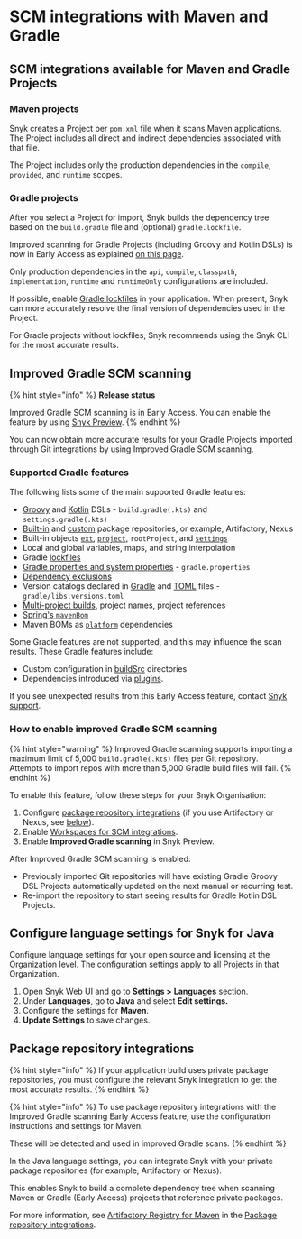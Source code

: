 # SCM integrations with Maven and Gradle

## SCM integrations available for Maven and Gradle Projects

### Maven projects

Snyk creates a Project per `pom.xml` file when it scans Maven applications. The Project includes all direct and indirect dependencies associated with that file.

The Project includes only the production dependencies in the `compile`, `provided`, and `runtime` scopes.

### Gradle projects

After you select a Project for import, Snyk builds the dependency tree based on the `build.gradle` file and (optional) `gradle.lockfile`.

Improved scanning for Gradle Projects (including Groovy and Kotlin DSLs) is now in Early Access as explained [on this page](git-repositories-with-maven-and-gradle.md#improved-gradle-scm-scanning-early-access).

Only production dependencies in the `api`, `compile`, `classpath`, `implementation`, `runtime` and `runtimeOnly` configurations are included.

If possible, enable [Gradle lockfiles](https://docs.gradle.org/current/userguide/dependency_locking.html) in your application. When present, Snyk can more accurately resolve the final version of dependencies used in the Project.

For Gradle projects without lockfiles, Snyk recommends using the Snyk CLI for the most accurate results.

## Improved Gradle SCM scanning

{% hint style="info" %}
**Release status**

Improved Gradle SCM scanning is in Early Access. You can enable the feature by using [Snyk Preview](../../snyk-admin/snyk-preview.md).
{% endhint %}

You can now obtain more accurate results for your Gradle Projects imported through Git integrations by using Improved Gradle SCM scanning.

### Supported Gradle features

The following lists some of the main supported Gradle features:

* [Groovy](https://docs.gradle.org/current/userguide/groovy_build_script_primer.html) and [Kotlin](https://docs.gradle.org/current/userguide/kotlin_dsl.html) DSLs - `build.gradle(.kts)` and `settings.gradle(.kts)`
* [Built-in](https://docs.gradle.org/current/userguide/declaring_repositories.html#sec:declaring_public_repository) and [custom](https://docs.gradle.org/current/userguide/declaring_repositories.html#sec:declaring_custom_repository) package repositories, or example, Artifactory, Nexus
* Built-in objects [`ext`](https://docs.gradle.org/current/dsl/org.gradle.api.plugins.ExtraPropertiesExtension.html), [`project`](https://docs.gradle.org/current/dsl/org.gradle.api.Project.html), `rootProject`, and [`settings`](https://docs.gradle.org/current/dsl/org.gradle.api.initialization.Settings.html)
* Local and global variables, maps, and string interpolation
* Gradle [lockfiles](https://docs.gradle.org/current/userguide/dependency_locking.html)
* [Gradle properties and system properties](https://docs.gradle.org/current/userguide/build_environment.html#sec:gradle_system_properties) - `gradle.properties`
* [Dependency exclusions](https://docs.gradle.org/current/userguide/dependency_downgrade_and_exclude.html#sec:excluding-transitive-deps)
* Version catalogs declared in [Gradle](https://docs.gradle.org/current/userguide/platforms.html#sub:version-catalog-declaration) and [TOML](https://docs.gradle.org/current/userguide/platforms.html#sub::toml-dependencies-format) files - `gradle/libs.versions.toml`
* [Multi-project builds](https://docs.gradle.org/current/userguide/declaring_dependencies_between_subprojects.html), project names, project references
* [Spring's `mavenBom`](https://docs.spring.io/dependency-management-plugin/docs/current/reference/html/#dependency-management-configuration-bom-import)
* Maven BOMs as [`platform`](https://docs.gradle.org/current/userguide/platforms.html#sub:using-platform-to-control-transitive-deps) dependencies

Some Gradle features are not supported, and this may influence the scan results. These Gradle features include:

* Custom configuration in [buildSrc](https://docs.gradle.org/current/userguide/organizing_gradle_projects.html#sec:build_sources) directories
* Dependencies introduced via [plugins](https://docs.gradle.org/current/userguide/plugins.html).

If you see unexpected results from this Early Access feature, contact [Snyk support](https://support.snyk.io).

### How to enable improved Gradle SCM scanning

{% hint style="warning" %}
Improved Gradle scanning supports importing a maximum limit of 5,000 `build.gradle(.kts)` files per Git repository. Attempts to import repos with more than 5,000 Gradle build files will fail.
{% endhint %}

To enable this feature, follow these steps for your Snyk Organisation:

1. Configure [package repository integrations](../../scan-with-snyk/snyk-open-source/package-repository-integrations/) (if you use Artifactory or Nexus, see [below](git-repositories-with-maven-and-gradle.md#package-repository-integrations)).
2. Enable [Workspaces for SCM integrations](../../scm-ide-and-ci-cd-integrations/snyk-scm-integrations/introduction-to-git-repository-integrations/workspaces-for-scm-integrations.md).
3. Enable **Improved Gradle scanning** in Snyk Preview.

After Improved Gradle SCM scanning is enabled:

* Previously imported Git repositories will have existing Gradle Groovy DSL Projects automatically updated on the next manual or recurring test.
* Re-import the repository to start seeing results for Gradle Kotlin DSL Projects.

## Configure language settings for Snyk for Java

Configure language settings for your open source and licensing at the Organization level. The configuration settings apply to all Projects in that Organization.

1. Open Snyk Web UI and go to **Settings >** **Languages** section.
2. Under **Languages**, go to **Java** and select **Edit settings.**
3. Configure the settings for **Maven**.
4. **Update Settings** to save changes.

## Package repository integrations

{% hint style="info" %}
If your application build uses private package repositories, you must configure the relevant Snyk integration to get the most accurate results.
{% endhint %}

{% hint style="info" %}
To use package repository integrations with the Improved Gradle scanning Early Access feature, use the configuration instructions and settings for Maven.

These will be detected and used in improved Gradle scans.
{% endhint %}

In the Java language settings, you can integrate Snyk with your private package repositories (for example, Artifactory or Nexus).

This enables Snyk to build a complete dependency tree when scanning Maven or Gradle (Early Access) projects that reference private packages.

For more information, see [Artifactory Registry for Maven](../../scan-with-snyk/snyk-open-source/package-repository-integrations/artifactory-package-repository-connection-setup/artifactory-registry-for-maven.md) in the [Package repository integrations](../../scan-with-snyk/snyk-open-source/package-repository-integrations/).
